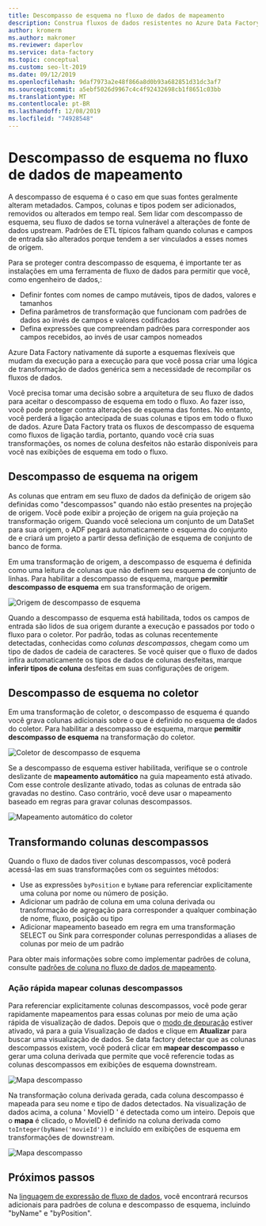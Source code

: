 ```yaml
---
title: Descompasso de esquema no fluxo de dados de mapeamento
description: Construa fluxos de dados resistentes no Azure Data Factory com descompasso de esquema
author: kromerm
ms.author: makromer
ms.reviewer: daperlov
ms.service: data-factory
ms.topic: conceptual
ms.custom: seo-lt-2019
ms.date: 09/12/2019
ms.openlocfilehash: 9daf7973a2e48f866a8d0b93a682851d31dc3af7
ms.sourcegitcommit: a5ebf5026d9967c4c4f92432698cb1f8651c03bb
ms.translationtype: MT
ms.contentlocale: pt-BR
ms.lasthandoff: 12/08/2019
ms.locfileid: "74928548"
---
```

# <a name="schema-drift-in-mapping-data-flow"></a>Descompasso de esquema no fluxo de dados de mapeamento

A descompasso de esquema é o caso em que suas fontes geralmente alteram metadados. Campos, colunas e tipos podem ser adicionados, removidos ou alterados em tempo real. Sem lidar com descompasso de esquema, seu fluxo de dados se torna vulnerável a alterações de fonte de dados upstream. Padrões de ETL típicos falham quando colunas e campos de entrada são alterados porque tendem a ser vinculados a esses nomes de origem.

Para se proteger contra descompasso de esquema, é importante ter as instalações em uma ferramenta de fluxo de dados para permitir que você, como engenheiro de dados,:

* Definir fontes com nomes de campo mutáveis, tipos de dados, valores e tamanhos
* Defina parâmetros de transformação que funcionam com padrões de dados ao invés de campos e valores codificados
* Defina expressões que compreendam padrões para corresponder aos campos recebidos, ao invés de usar campos nomeados

Azure Data Factory nativamente dá suporte a esquemas flexíveis que mudam da execução para a execução para que você possa criar uma lógica de transformação de dados genérica sem a necessidade de recompilar os fluxos de dados.

Você precisa tomar uma decisão sobre a arquitetura de seu fluxo de dados para aceitar o descompasso de esquema em todo o fluxo. Ao fazer isso, você pode proteger contra alterações de esquema das fontes. No entanto, você perderá a ligação antecipada de suas colunas e tipos em todo o fluxo de dados. Azure Data Factory trata os fluxos de descompasso de esquema como fluxos de ligação tardia, portanto, quando você cria suas transformações, os nomes de coluna desfeitos não estarão disponíveis para você nas exibições de esquema em todo o fluxo.

## <a name="schema-drift-in-source"></a>Descompasso de esquema na origem

As colunas que entram em seu fluxo de dados da definição de origem são definidas como "descompassos" quando não estão presentes na projeção de origem. Você pode exibir a projeção de origem na guia projeção na transformação origem. Quando você seleciona um conjunto de um DataSet para sua origem, o ADF pegará automaticamente o esquema do conjunto de e criará um projeto a partir dessa definição de esquema de conjunto de banco de forma.

Em uma transformação de origem, a descompasso de esquema é definida como uma leitura de colunas que não definem seu esquema de conjunto de linhas. Para habilitar a descompasso de esquema, marque **permitir descompasso de esquema** em sua transformação de origem.

![Origem de descompasso de esquema](media/data-flow/schemadrift001.png "Origem de descompasso de esquema")

Quando a descompasso de esquema está habilitada, todos os campos de entrada são lidos de sua origem durante a execução e passados por todo o fluxo para o coletor. Por padrão, todas as colunas recentemente detectadas, conhecidas como *colunas descompassos*, chegam como um tipo de dados de cadeia de caracteres. Se você quiser que o fluxo de dados infira automaticamente os tipos de dados de colunas desfeitas, marque **inferir tipos de coluna** desfeitas em suas configurações de origem.

## <a name="schema-drift-in-sink"></a>Descompasso de esquema no coletor

Em uma transformação de coletor, o descompasso de esquema é quando você grava colunas adicionais sobre o que é definido no esquema de dados do coletor. Para habilitar a descompasso de esquema, marque **permitir descompasso de esquema** na transformação do coletor.

![Coletor de descompasso de esquema](media/data-flow/schemadrift002.png "Coletor de descompasso de esquema")

Se a descompasso de esquema estiver habilitada, verifique se o controle deslizante de **mapeamento automático** na guia mapeamento está ativado. Com esse controle deslizante ativado, todas as colunas de entrada são gravadas no destino. Caso contrário, você deve usar o mapeamento baseado em regras para gravar colunas descompassos.

![Mapeamento automático do coletor](media/data-flow/automap.png "Mapeamento automático do coletor")

## <a name="transforming-drifted-columns"></a>Transformando colunas descompassos

Quando o fluxo de dados tiver colunas descompassos, você poderá acessá-las em suas transformações com os seguintes métodos:

* Use as expressões `byPosition` e `byName` para referenciar explicitamente uma coluna por nome ou número de posição.
* Adicionar um padrão de coluna em uma coluna derivada ou transformação de agregação para corresponder a qualquer combinação de nome, fluxo, posição ou tipo
* Adicionar mapeamento baseado em regra em uma transformação SELECT ou Sink para corresponder colunas perrespondidas a aliases de colunas por meio de um padrão

Para obter mais informações sobre como implementar padrões de coluna, consulte [padrões de coluna no fluxo de dados de mapeamento](concepts-data-flow-column-pattern.md).

### <a name="map-drifted-columns-quick-action"></a>Ação rápida mapear colunas descompassos

Para referenciar explicitamente colunas descompassos, você pode gerar rapidamente mapeamentos para essas colunas por meio de uma ação rápida de visualização de dados. Depois que o [modo de depuração](concepts-data-flow-debug-mode.md) estiver ativado, vá para a guia Visualização de dados e clique em **Atualizar** para buscar uma visualização de dados. Se data factory detectar que as colunas descompassos existem, você poderá clicar em **mapear descompasso** e gerar uma coluna derivada que permite que você referencie todas as colunas descompassos em exibições de esquema downstream.

![Mapa descompasso](media/data-flow/mapdrifted1.png "Mapa descompasso")

Na transformação coluna derivada gerada, cada coluna descompasso é mapeada para seu nome e tipo de dados detectados. Na visualização de dados acima, a coluna ' MovieID ' é detectada como um inteiro. Depois que o **mapa** é clicado, o MovieID é definido na coluna derivada como `toInteger(byName('movieId'))` e incluído em exibições de esquema em transformações de downstream.

![Mapa descompasso](media/data-flow/mapdrifted2.png "Mapa descompasso")

## <a name="next-steps"></a>Próximos passos
Na [linguagem de expressão de fluxo de dados](data-flow-expression-functions.md), você encontrará recursos adicionais para padrões de coluna e descompasso de esquema, incluindo "byName" e "byPosition".
